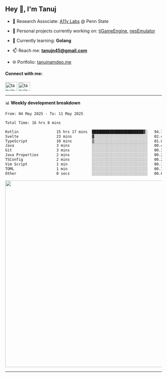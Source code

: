 <h2>Hey 👋, I'm Tanuj</h2>

- 🔬 Research Associate: [A11y Labs](https://a11y.ist.psu.edu/) @ Penn State 

- 🔭 Personal projects currently working on: [tjGameEngine](https://github.com/tanujn45/tjGameEngine), [nesEmulator](https://github.com/tanujn45/nesEmulator)

- 🌱 Currently learning: **Golang**

- 📫 Reach me: **tanujn45@gmail.com**

- 🌐 Portfolio: [tanujnamdeo.me](https://tanujnamdeo.me/)

<h4 align="left">Connect with me:</h4>
<p align="left">
<a href="https://twitter.com/tanujn45" target="blank"><img align="center" src="https://raw.githubusercontent.com/rahuldkjain/github-profile-readme-generator/master/src/images/icons/Social/twitter.svg" alt="tanujn45" height="28" width="38" /></a>
<a href="https://linkedin.com/in/tanujn45" target="blank"><img align="center" src="https://raw.githubusercontent.com/rahuldkjain/github-profile-readme-generator/master/src/images/icons/Social/linked-in-alt.svg" alt="tanujn45" height="28" width="38" /></a>
</p>

-------

📊 **Weekly development breakdown**
<!--START_SECTION:waka-->

```txt
From: 04 May 2025 - To: 11 May 2025

Total Time: 16 hrs 8 mins

Kotlin                 15 hrs 17 mins  ███████████████████████▓░   94.77 %
Svelte                 23 mins         ▓░░░░░░░░░░░░░░░░░░░░░░░░   02.47 %
TypeScript             10 mins         ▒░░░░░░░░░░░░░░░░░░░░░░░░   01.03 %
Java                   3 mins          ░░░░░░░░░░░░░░░░░░░░░░░░░   00.40 %
Git                    3 mins          ░░░░░░░░░░░░░░░░░░░░░░░░░   00.37 %
Java Properties        2 mins          ░░░░░░░░░░░░░░░░░░░░░░░░░   00.23 %
TSConfig               2 mins          ░░░░░░░░░░░░░░░░░░░░░░░░░   00.21 %
Vim Script             1 min           ░░░░░░░░░░░░░░░░░░░░░░░░░   00.16 %
TOML                   1 min           ░░░░░░░░░░░░░░░░░░░░░░░░░   00.11 %
Other                  0 secs          ░░░░░░░░░░░░░░░░░░░░░░░░░   00.09 %
```

<!--END_SECTION:waka-->

<img src="https://wakatime.com/share/@018e9abd-1aa4-4aa6-9db7-5ca3b999e810/4650b67a-98aa-46b4-b598-3d8a2451f0df.svg" width="600"/>

-------
